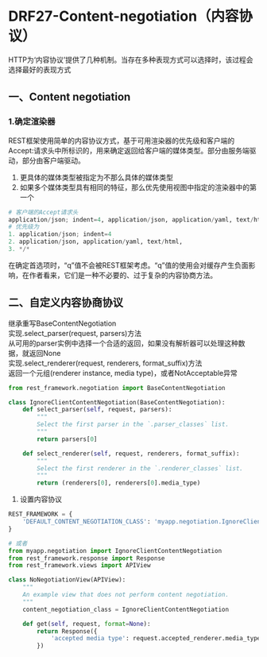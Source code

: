 # DRF27-Content-negotiation（内容协议）
HTTP为‘内容协议’提供了几种机制。当存在多种表现方式可以选择时，该过程会选择最好的表现方式


## 一、Content negotiation

### 1.确定渲染器
REST框架使用简单的内容协议方式，基于可用渲染器的优先级和客户端的Accept:请求头中所标识的，用来确定返回给客户端的媒体类型。部分由服务端驱动，部分由客户端驱动。  
1. 更具体的媒体类型被指定为不那么具体的媒体类型  
2. 如果多个媒体类型具有相同的特征，那么优先使用视图中指定的渲染器中的第一个
```python
# 客户端的Accept请求头
application/json; indent=4, application/json, application/yaml, text/html, */*
# 优先级为
1. application/json; indent=4
2. application/json, application/yaml, text/html, 
3. */*
```
在确定首选项时，“q”值不会被REST框架考虑。“q”值的使用会对缓存产生负面影响，在作者看来，它们是一种不必要的、过于复杂的内容协商方法。


## 二、自定义内容协商协议
继承重写BaseContentNegotiation  
实现.select_parser(request, parsers)方法  
从可用的parser实例中选择一个合适的返回，如果没有解析器可以处理这种数据，就返回None  
实现.select_renderer(request, renderers, format_suffix)方法  
返回一个元组(renderer instance, media type)，或者NotAcceptable异常
```python
from rest_framework.negotiation import BaseContentNegotiation

class IgnoreClientContentNegotiation(BaseContentNegotiation):
    def select_parser(self, request, parsers):
        """
        Select the first parser in the `.parser_classes` list.
        """
        return parsers[0]

    def select_renderer(self, request, renderers, format_suffix):
        """
        Select the first renderer in the `.renderer_classes` list.
        """
        return (renderers[0], renderers[0].media_type)
```

1. 设置内容协议
```python
REST_FRAMEWORK = {
    'DEFAULT_CONTENT_NEGOTIATION_CLASS': 'myapp.negotiation.IgnoreClientContentNegotiation',
}

# 或者
from myapp.negotiation import IgnoreClientContentNegotiation
from rest_framework.response import Response
from rest_framework.views import APIView

class NoNegotiationView(APIView):
    """
    An example view that does not perform content negotiation.
    """
    content_negotiation_class = IgnoreClientContentNegotiation

    def get(self, request, format=None):
        return Response({
            'accepted media type': request.accepted_renderer.media_type
        })
```

